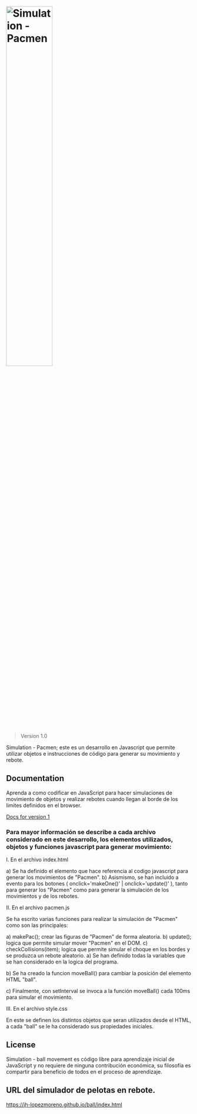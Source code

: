 <h1><img src="" alt="Simulation - Pacmen" width="50%"></h1>

> Version 1.0

Simulation - Pacmen; este es un desarrollo en Javascript que permite utilizar objetos e instrucciones de código para generar su movimiento y rebote.

## Documentation

Aprenda a como codificar en JavaScript para hacer simulaciones de movimiento de objetos y realizar rebotes cuando llegan al borde de los limites definidos en el browser.

[Docs for version 1](https://jh-lopezmoreno.github.io/pacmen/docs)

### Para mayor información se describe a cada archivo considerado en este desarrollo, los elementos utilizados, objetos y funciones javascript para generar movimiento:

I. En el archivo index.html
   
   a) Se ha definido el elemento que hace referencia al codigo javascript para generar los movimientos de "Pacmen".
   b) Asismismo, se han incluido a evento para los botones ( onclick='makeOne()' | onclick='update()' ), tanto para generar los "Pacmen" como para generar 
      la simulación de los movimientos y de los rebotes.

II. En el archivo pacmen.js
   
   Se ha escrito varias funciones para realizar la simulación de "Pacmen" como son las principales:

   a) makePac(); crear las figuras de "Pacmen" de forma aleatoria.
   b) update(); logica que permite simular mover "Pacmen" en el DOM.
   c) checkCollisions(item); logica que permite simular el choque en los bordes y se produzca un rebote aleatorio.
   a) Se han definido todas la variables que se han considerado en la logica del programa.
   
   b) Se ha creado la funcion moveBall() para cambiar la posición del elemento HTML "ball".

   c) Finalmente, con setInterval se invoca a la función moveBall() cada 100ms para simular el movimiento.

III. En el archivo style.css
   
   En este se definen los distintos objetos que seran utilizados desde el HTML, a cada "ball" se le ha considerado sus propiedades iniciales.


## License

Simulation - ball movement es código libre para aprendizaje inicial de JavaScript y no requiere de ninguna contribución económica, su filosofía es compartir para beneficio de todos en el proceso de aprendizaje.

## URL del simulador de pelotas en rebote.

https://jh-lopezmoreno.github.io/ball/index.html
